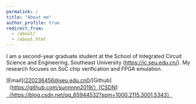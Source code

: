 ```yaml
---
permalink: /
title: "About me"
author_profile: true
redirect_from: 
  - /about/
  - /about.html
---
```


​​I am a second-year graduate student at the School of Integrated Circuit Science and Engineering, Southeast University (https://ic.seu.edu.cn/). My research focuses on SoC chip verification and FPGA emulation.​

[Email](220236456@seu.edu.cn0/[Github]（https://github.com/sunnnnn2019/）[CSDN]（https://blog.csdn.net/qq_65944532?spm=1000.2115.3001.5343）

